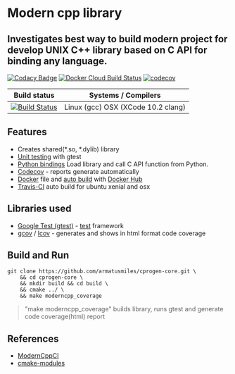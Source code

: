 # Modern cpp library

## Investigates best way to build modern project for develop UNIX C++ library based on C API for binding any language. 

[![Codacy Badge](https://api.codacy.com/project/badge/Grade/7673e38427c340dd8e534f8f39a91a7f)](https://app.codacy.com/app/armatusmiles/modern-cpp-lib?utm_source=github.com&utm_medium=referral&utm_content=armatusmiles/modern-cpp-lib&utm_campaign=Badge_Grade_Dashboard)
[![Docker Cloud Build Status](https://img.shields.io/docker/cloud/build/armatusmiles/moderncpp.svg)](https://hub.docker.com/r/armatusmiles/moderncpp)
[![codecov](https://codecov.io/gh/armatusmiles/cprogen-core/branch/master/graph/badge.svg)](https://codecov.io/gh/armatusmiles/cprogen-core)

| Build status          | Systems / Compilers         |
| ------------- | ------------------------------------------ |
| [![Build Status](https://travis-ci.org/armatusmiles/cprogen-core.svg?branch=master)](https://travis-ci.org/armatusmiles/cprogen-core) | Linux (gcc)   OSX (XCode 10.2 clang) |

## Features
- Creates shared(*.so, *.dylib) library
- [Unit testing](https://github.com/armatusmiles/modern-cpp-lib/blob/master/tests/main.cpp) with gtest
- [Python bindings](https://github.com/armatusmiles/modern-cpp-lib/blob/master/tests/test_api.py) Load library and call C API function from Python.
- [Codecov](https://codecov.io/gh/armatusmiles/cprogen-core) - reports generate automatically
- [Docker](https://github.com/armatusmiles/modern-cpp-lib/blob/master/Dockerfile) file and [auto build](https://hub.docker.com/r/armatusmiles/cprogen-core) with [Docker Hub](https://hub.docker.com/r/armatusmiles/cprogen-core)
- [Travis-CI](https://travis-ci.org/armatusmiles/cprogen-core) auto build for ubuntu xenial and osx

## Libraries used
- [Google Test (gtest)](https://github.com/google/googletest) - [test](https://github.com/armatusmiles/modern-cpp-lib/blob/master/tests/main.cpp) framework 
- [gcov](https://linux.die.net/man/1/gcov) / [lcov](https://linux.die.net/man/1/lcov) - generates and shows in html format code coverage

## Build and Run
```
git clone https://github.com/armatusmiles/cprogen-core.git \
    && cd cprogen-core \
    && mkdir build && cd build \
    && cmake ../ \
    && make moderncpp_coverage
``` 

> "make moderncpp_coverage" builds library, runs gtest and generate code coverage(html) report

## References
- [ModernCppCI](https://github.com/LearningByExample/ModernCppCI)
- [cmake-modules](https://github.com/bilke/cmake-modules)
